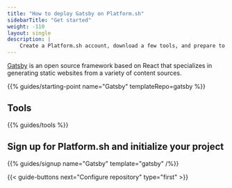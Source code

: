 ```yaml
---
title: "How to deploy Gatsby on Platform.sh"
sidebarTitle: "Get started"
weight: -110
layout: single
description: |
    Create a Platform.sh account, download a few tools, and prepare to deploy Gatsby.
---
```


[Gatsby](https://www.gatsbyjs.com/) is an open source framework based on React that specializes in generating static websites from a variety of content sources.

{{% guides/starting-point name="Gatsby" templateRepo=gatsby %}}

## Tools

{{% guides/tools %}}

## Sign up for Platform.sh and initialize your project

{{% guides/signup name="Gatsby" template="gatsby" /%}}

{{< guide-buttons next="Configure repository" type="first" >}}
